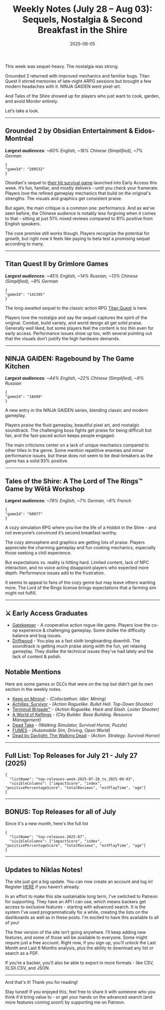 ﻿---
title: "Weekly Notes (July 28 – Aug 03): Sequels, Nostalgia & Second Breakfast in the Shire"
slug: "weekly-notes-2025-07-28"
date: "2025-08-05"
category: "Weekly Notes"
description: "Big names, small stumbles. This week saw Grounded 2, Titan Quest II, and Tales of the Shire return to familiar worlds - sometimes with performance issues in tow"
tags: ["Weekly Notes", "Steam Releases", "Steam Trends", "Game Industry", "Early Access", "Game Development", "Grounded 2", "Titan Quest II", "NINJA GAIDEN: Ragebound", "Tales of the Shire", "Gatekeeper", "Driftwood"]
image: "https://media.githubusercontent.com/media/NiklasBorglund/niklasnotes-blog/main/posts/weekly-notes-2025-07-28/hero.jpg"
---

This week was sequel-heavy. The nostalgia was strong.

Grounded 2 returned with improved mechanics and familiar bugs. Titan Quest II stirred memories of late-night ARPG sessions but brought a few modern headaches with it. NINJA GAIDEN went pixel-art.

And Tales of the Shire showed up for players who just want to cook, garden, and avoid Mordor entirely.

Let’s take a look.

---

## Grounded 2 by Obsidian Entertainment & Eidos-Montréal
***Largest audiences**: ~60% English, ~16% Chinese (Simplified), ~7% German*

```condensedgamecard
{
"gameId": "209532"
}
```

Obsidian's sequel to [their hit survival game](https://niklasnotes.com/dashboard/game/82726/grounded) launched into Early Access this week. It’s fun, familiar, and mostly delivers - until you check your framerate.
Players love the refined gameplay mechanics that build on the original's strengths. The visuals and graphics get consistent praise.

But again, the main critique is a common one: performance. And as we've seen before, the Chinese audience is notably less forgiving when it comes to that - sitting at just 51% mixed reviews compared to 81% positive from English speakers.

The core premise still works though. 
Players recognize the potential for growth, but right now it feels like paying to beta test a promising sequel according to many.

---

## Titan Quest II by Grimlore Games
***Largest audiences**: ~45% English, ~14% Russian, ~13% Chinese (Simplified), ~9% German*

```condensedgamecard
{
"gameId": "141395"
}
```

The long-awaited sequel to the classic action RPG [Titan Quest](https://niklasnotes.com/dashboard/game/86887/titan_quest_anniversary_edition) is here.

Players love the nostalgia and say the sequel captures the spirit of the original. Combat, build variety, and world design all get solid praise.
Generally well liked, but some players feel the content is too thin even for early access. Performance issues show up too, with several pointing out that the visuals don’t justify the high hardware demands.

---

## NINJA GAIDEN: Ragebound by The Game Kitchen
***Largest audiences**: ~44% English, ~22% Chinese (Simplified), ~9% Russian*

```condensedgamecard
{
"gameId": "18499"
}
```

A new entry in the NINJA GAIDEN series, blending classic and modern gameplay.

Players praise the fluid gameplay, beautiful pixel art, and nostalgic soundtrack. The challenging boss fights get praise for being difficult but fair, and the fast-paced action keeps people engaged.

The main criticisms center on a lack of unique mechanics compared to other titles in the genre. Some mention repetitive enemies and minor performance issues, but these does not seem to be deal-breakers as the game has a solid 93% positive.

---

## Tales of the Shire: A The Lord of The Rings™ Game by Wētā Workshop
***Largest audiences**: ~78% English, ~7% German, ~6% French*

```condensedgamecard
{
"gameId": "60977"
}
```

A cozy simulation RPG where you live the life of a Hobbit in the Shire - and not everyone’s convinced it’s second breakfast-worthy.

The cozy atmosphere and graphics are getting lots of praise. Players appreciate the charming gameplay and fun cooking mechanics, especially those seeking a chill experience.

But expectations vs. reality is hitting hard. Limited content, lack of NPC interaction, and no voice acting disappoint players who expected more depth. Performance issues add to the frustration.

It seems to appeal to fans of the cozy genre but may leave others wanting more. The Lord of the Rings license brings expectations that a farming sim might not fulfill.

---

## ⚔️ Early Access Graduates

* [Gatekeeper](https://niklasnotes.com/dashboard/game/49995/gatekeeper) - A cooperative action rogue-lite game. Players love the co-op experience & challenging gameplay. Some dislike the difficulty balance and bug issues.
* [Driftwood](https://niklasnotes.com/dashboard/game/184245/driftwood) - You play as a fast sloth longboarding downhill. The soundtrack is getting much praise along wiith the fun, yet relaxing gameplay. They dislike the technical issues they've had lately and the lack of content & polish.

## Notable Mentions

Here are some games or DLCs that were on the top but didn't get its own section in the weekly notes. 

* [Keep on Mining!](https://niklasnotes.com/dashboard/game/212523/keep_on_mining) - *(Collectathon. Idler. Mining)*
* [Achilles: Survivor](https://niklasnotes.com/dashboard/game/137440/achilles_survivor) - *(Action Roguelike. Bullet Hell. Top-Down Shooter)*
* [Terminull Brigade™](https://niklasnotes.com/dashboard/game/139011/terminull_brigadetm) - *(Action Roguelike. Hack and Slash. Looter Shooter)*
* [A World of Keflings](https://niklasnotes.com/dashboard/game/20862/a_world_of_keflings) - *(City Builder. Base Building. Resource Management)*
* [Dead Take](https://niklasnotes.com/dashboard/game/208680/dead_take) - *(Walking Simulator, Survival Horror, Puzzle)*
* [FUMES](https://niklasnotes.com/dashboard/game/134097/fumes) - *(Automobile Sim, Driving, Open World)*
* [Dead by Daylight: The Walking Dead](https://niklasnotes.com/dashboard/game/219711/dead_by_daylight_the_walking_dead) - *(Action. Strategy. Survival Horror)*

---

## Full List: Top Releases for July 21 - July 27 (2025)

```customlist
{
  "listName": "top-releases-week-2025-07-28_to_2025-08-03",
  "visibleColumns": ["impactScore", "index", "positivePercentageScore", "totalReviews", "estPlayTime", "age"]
}
```
---

## BONUS: Top Releases for all of July

Since it's a new month, here's the full list 

```customlist
{
  "listName": "top-releases-2025-07",
  "visibleColumns": ["impactScore", "index", "positivePercentageScore", "totalReviews", "estPlayTime", "age"]
}
```

---

## Updates to Niklas Notes!

The site just got a big update. You can now create an account and log in! Register [HERE](https://niklasnotes.com/dashboard/auth) if you haven’t already.

In an effort to make this site sustainable long term, I've switched to Patreon for supporting. They have an API I can use, which means backers get access to exclusive features - starting with advanced search.
It is the system I've used programmatically for a while, creating the lists on the dashboards as well as in these posts. I'm excited to have this available to all of you!

The free version of the site isn’t going anywhere. I’ll keep adding new features, and some of those will be available to everyone. Some might require just a free account.
Right now, if you sign up, you’ll unlock the Last Month and Last 6 Months analysis, plus the ability to download any list or search as a PDF.

If you’re a backer, you’ll also be able to export in more formats - like CSV, XLSX.CSV, and JSON.

------

And that's it! Thank you for reading!

Stay tuned! 
If you enjoyed this, feel free to share it with someone who you think it'd bring value to - or get your hands on the advanced search (and more features coming soon!) by supporting me on Patreon.